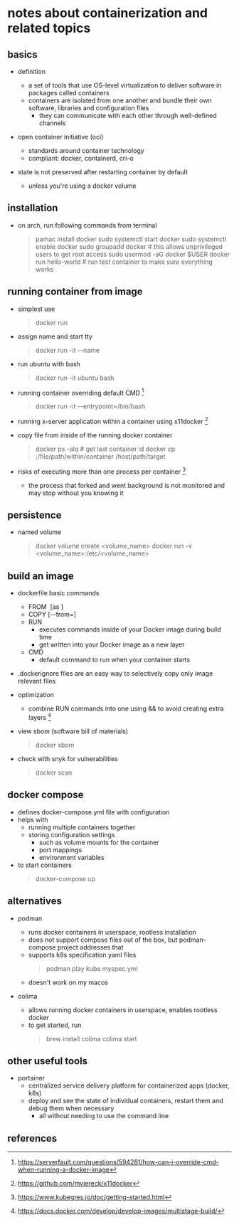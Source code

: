 # notes about containerization and related topics

## basics

- definition
  - a set of tools that use OS-level virtualization to deliver software in packages called containers
  - containers are isolated from one another and bundle their own software, libraries and configuration files
    - they can communicate with each other through well-defined channels

- open container initiative (oci)
  - standards around container technology
  - compliant: docker, containerd, cri-o

- state is not preserved after restarting container by default
  - unless you're using a docker volume


## installation

- on arch, run following commands from terminal
  > pamac install docker
  > sudo systemctl start docker
  > sudo systemctl enable docker
  > sudo groupadd docker						# this allows unprivileged users to get root access
  > sudo usermod -aG docker $USER
  > docker run hello-world					# run test container to make sure everything works


## running container from image

- simplest use
  > docker run <image>

- assign name and start tty
  > docker run -it --name <name> <image>

- run ubuntu with bash
  > docker run -it ubuntu bash

- running container overriding default CMD [^1]
  > docker run -it --entrypoint=/bin/bash <image>

- running x-server application within a container using x11docker [^2]

- copy file from inside of the running docker container
  > docker ps -alq # get last container id
  > docker cp <containerId>:/file/path/within/container /host/path/target

- risks of executing more than one process per container [^5]
  - the process that forked and went background is not monitored and may stop without you knowing it
 

## persistence

- named volume
  > docker volume create <volume_name> 
  > docker run -v <volume_name>:/etc/<volume_name> <image>


## build an image

- dockerfile basic commands
  - FROM <image> [as <stage>]
  - COPY [--from=<stage>] <src> <dst>
  - RUN
    - executes commands inside of your Docker image during build time
    - get written into your Docker image as a new layer
  - CMD
    - default command to run when your container starts

- .dockerignore files are an easy way to selectively copy only image relevant files

- optimization
  - combine RUN commands into one using && to avoid creating extra layers [^3]

- view sbom (software bill of materials)
  > docker sbom <image>

- check with snyk for vulnerabilities
  > docker scan <image> 


## docker compose

- defines docker-compose.yml file with configuration
- helps with 
  - running multiple containers together
  - storing configuration settings
    - such as volume mounts for the container
    - port mappings
    - environment variables
- to start containers
  > docker-compose up


## alternatives

- podman
  - runs docker containers in userspace, rootless installation
  - does not support compose files out of the box, but podman-compose project addresses that
  - supports k8s specification yaml files
    > podman play kube myspec.yml
  - doesn't work on my macos

- colima
  - allows running docker containers in userspace, enables rootless docker
  - to get started, run
    > brew install colima
    > colima start


## other useful tools

- portainer
  - centralized service delivery platform for containerized apps (docker, k8s)
  - deploy and see the state of individual containers, restart them and debug them when necessary
    - all without needing to use the command line


## references

[^1]: https://serverfault.com/questions/594281/how-can-i-override-cmd-when-running-a-docker-image
[^2]: https://github.com/mviereck/x11docker
[^3]: https://docs.docker.com/develop/develop-images/multistage-build/
[^5]: https://www.kubegres.io/doc/getting-started.html
[^4]: https://www.youtube.com/watch?v=-4sHUvfk2Eg
[^5]: https://stackoverflow.com/questions/37458287/how-to-run-a-cron-job-inside-a-docker-container
